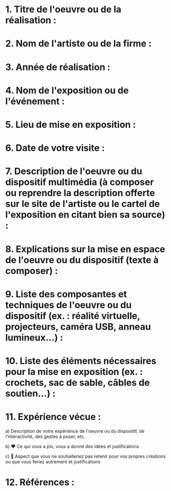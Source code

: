 # 1. Titre de l'oeuvre ou de la réalisation :





# 2. Nom de l'artiste ou de la firme :




# 3. Année de réalisation :




# 4. Nom de l'exposition ou de l'événement :





# 5. Lieu de mise en exposition :





# 6. Date de votre visite : 





# 7. Description de l'oeuvre ou du dispositif multimédia (à composer ou reprendre la description offerte sur le site de l'artiste ou le cartel de l'exposition en citant bien sa source) : 






# 8. Explications sur la mise en espace de l'oeuvre ou du dispositif (texte à composer) : 





# 9. Liste des composantes et techniques de l'oeuvre ou du dispositif (ex. : réalité virtuelle, projecteurs, caméra USB, anneau lumineux...) :





# 10. Liste des éléments nécessaires pour la mise en exposition (ex. : crochets, sac de sable, câbles de soutien...) :



# 11. Expérience vécue :

 a) Description de votre expérience de l'oeuvre ou du dispositif, de l'interactivité, des gestes à poser, etc.

 b) ❤️ Ce qui vous a plu, vous a donné des idées et justifications

 c) 🤔 Aspect que vous ne souhaiteriez pas retenir pour vos propres créations ou que vous feriez autrement et justifications
 
 
 
 

 # 12. Références :
 
 
 
  
